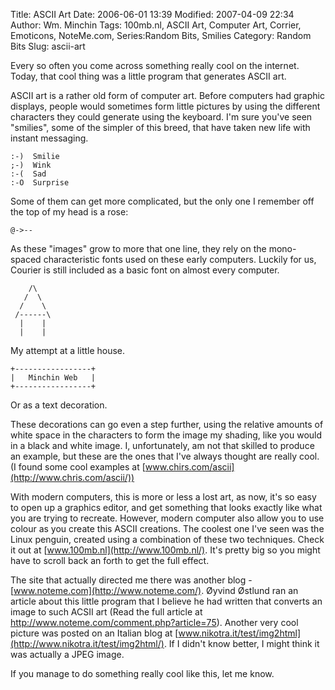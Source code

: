 Title: ASCII Art
Date: 2006-06-01 13:39
Modified: 2007-04-09 22:34
Author: Wm. Minchin
Tags: 100mb.nl, ASCII Art, Computer Art, Corrier, Emoticons, NoteMe.com, Series:Random Bits, Smilies
Category: Random Bits
Slug: ascii-art

Every so often you come across something really cool on the internet. Today,
that cool thing was a little program that generates ASCII art.

ASCII art is a rather old form of computer art. Before computers had graphic
displays, people would sometimes form little pictures by using the different
characters they could generate using the keyboard. I'm sure you've seen
"smilies", some of the simpler of this breed, that have
taken new life with instant messaging.

```text
:-)  Smilie
;-)  Wink
:-(  Sad
:-O  Surprise
```

Some of them can get more complicated, but the only one I remember off the top
of my head is a rose:

```text
@->--
```

As these "images" grow to more that one line, they rely on the mono-spaced
characteristic fonts used on these early computers. Luckily for us, Courier is
still included as a basic font on almost every computer.

```text
    /\
   /  \
  /    \
 /------\
  |    |
  |    |
```

My attempt at a little house.

```text
+-----------------+
|   Minchin Web   |
+-----------------+
```

Or as a text decoration.

These decorations can go even a step further, using the relative amounts of
white space in the characters to form the image my shading, like you would in a
black and white image. I, unfortunately, am not that skilled to produce an
example, but these are the ones that I've always thought are really cool. (I
found some cool examples at [www.chirs.com/ascii](http://www.chris.com/ascii/))

With modern computers, this is more or less a lost art, as now, it's so easy to
open up a graphics editor, and get something that looks exactly like what you
are trying to recreate. However, modern computer also allow you to use colour
as you create this ASCII creations. The coolest one I've seen was the Linux
penguin, created using a combination of these two techniques. Check it out at
[www.100mb.nl](http://www.100mb.nl/). It's pretty big so you might have to
scroll back an forth to get the full effect.

The site that actually directed me there was another blog -
[www.noteme.com](http://www.noteme.com/). Øyvind Østlund ran an article about
this little program that I believe he had written that converts an image to
such ACSII art (Read the full article at
<http://www.noteme.com/comment.php?article=75>). Another very cool picture was
posted on an Italian blog at
[www.nikotra.it/test/img2html](http://www.nikotra.it/test/img2html/). If I
didn't know better, I might think it was actually a JPEG image.

If you manage to do something really cool like this, let me know.
